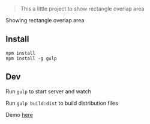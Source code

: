 > This a little project to show rectangle overlap area

Showing rectangle overlap area
## Install

```
npm install
npm install -g gulp

```

## Dev

Run `gulp` to start server and watch

Run `gulp build:dist` to build distribution files

Demo [here](draggable.ksidedev.com")
